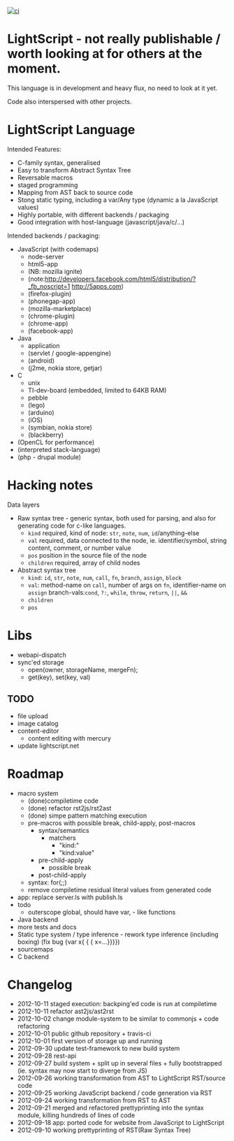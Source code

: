 [![ci](https://secure.travis-ci.org/rasmuserik/lightscript.png)](http://travis-ci.org/rasmuserik/lightscript)
# LightScript - not really publishable / worth looking at for others at the moment.

This language is in development and heavy flux, no need to look at it yet.

Code also interspersed with other projects.

# LightScript Language

Intended Features:
- C-family syntax, generalised
- Easy to transform Abstract Syntax Tree
- Reversable macros 
- staged programming
- Mapping from AST back to source code
- Stong static typing, including a var/Any type (dynamic a la JavaScript values)
- Highly portable, with different backends / packaging
- Good integration with host-language (javascript/java/c/...)

Intended backends / packaging:
- JavaScript (with codemaps)
    - node-server
    - html5-app
    - (NB: mozilla ignite)
    - (note:http://developers.facebook.com/html5/distribution/?_fb_noscript=1 http://5apps.com)
    - (firefox-plugin)
    - (phonegap-app)
    - (mozilla-marketplace)
    - (chrome-plugin)
    - (chrome-app)
    - (facebook-app)
- Java
    - application
    - (servlet / google-appengine)
    - (android)
    - (j2me, nokia store, getjar)
- C
    - unix
    - TI-dev-board (embedded, limited to 64KB RAM)
    - pebble
    - (lego)
    - (arduino)
    - (iOS)
    - (symbian, nokia store)
    - (blackberry)
- (OpenCL for performance)
- (interpreted stack-language)
- (php - drupal module)

# Hacking notes
Data layers
- Raw syntax tree - generic syntax, both used for parsing, and also for generating code for c-like languages.
    - `kind` required, kind of node: `str`, `note`, `num`, `id`/anything-else
    - `val` required, data connected to the node, ie. identifier/symbol, string content, comment, or number value
    - `pos` position in the source file of the node
    - `children` required, array of child nodes
- Abstract syntax tree 
    - `kind`: `id`, `str`, `note`, `num`, `call`, `fn`, `branch`, `assign`, `block`
    - `val`: method-name on `call`, number of args on `fn`, identifier-name on `assign`
        branch-vals:`cond`, `?:`, `while`, `throw`, `return`, `||`, `&&`
    - `children`
    - `pos`

# Libs
- webapi-dispatch
- sync'ed storage
    - open(owner, storageName, mergeFn);
    - get(key), set(key, val)
## TODO
- file upload
- image catalog
- content-editor
    - content editing with mercury
- update lightscript.net

# Roadmap

- macro system
    - (done)compiletime code
    - (done) refactor rst2js/rst2ast
    - (done) simpe pattern matching execution
    - pre-macros with possible break, child-apply, post-macros
        - syntax/semantics
            - matchers
                - "kind:"
                - "kind:value"
        - pre-child-apply
            - possible break
        - post-child-apply
    - syntax: for(;;)
    - remove compiletime residual literal values from generated code
- app: replace server.ls with publish.ls
- todo
    - outerscope global, should have var, - like functions
- Java backend
- more tests and docs
- Static type system / type inference - rework type inference (including boxing) (fix bug {var x{ { { x=...}}}})
- sourcemaps
- C backend

# Changelog

- 2012-10-11 staged execution: backping'ed code is run at compiletime
- 2012-10-11 refactor ast2js/ast2rst
- 2012-10-02 change module-system to be similar to commonjs + code refactoring
- 2012-10-01 public github repository + travis-ci
- 2012-10-01 first version of storage up and running
- 2012-09-30 update test-framework to new build system
- 2012-09-28 rest-api
- 2012-09-27 build system + split up in several files + fully bootstrapped (ie. syntax may now start to diverge from JS)
- 2012-09-26 working transformation from AST to LightScript RST/source code
- 2012-09-25 working JavaScript backend / code generation via RST
- 2012-09-24 working transformation from RST to AST
- 2012-09-21 merged and refactored prettyprinting into the syntax module, killing hundreds of lines of code
- 2012-09-18 app: ported code for website from JavaScript to LightScript
- 2012-09-10 working prettyprinting of RST(Raw Syntax Tree)





